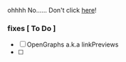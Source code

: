 ohhhh No......
Don't click [here](https://adityadeshlahre.github.io)!

### fixes [ To Do ]

- [ ] OpenGraphs a.k.a linkPreviews
- [ ]
